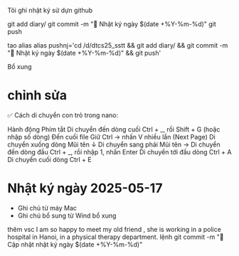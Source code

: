 Tôi ghi nhật ký sử dựn github

git add diary/
git commit -m "📝 Nhật ký ngày $(date +%Y-%m-%d)"
git push

tao alias
alias pushnj='cd /d/dtcs25_sstt && git add diary/ && git commit -m "📝 Nhật ký ngày $(date +%Y-%m-%d)" && git push'

Bổ xung

chỉnh sửa
=======
✅ Cách di chuyển con trỏ trong nano:

Hành động	Phím tắt
Di chuyển đến dòng cuối	Ctrl + _, rồi Shift + G (hoặc nhập số dòng)
Đến cuối file	Giữ Ctrl → nhấn V nhiều lần (Next Page)
Di chuyển xuống dòng	Mũi tên ↓
Di chuyển sang phải	Mũi tên →
Di chuyển đến dòng đầu	Ctrl + _, rồi nhập 1, nhấn Enter
Di chuyển tới đầu dòng	Ctrl + A
Di chuyển cuối dòng	Ctrl + E
# Nhật ký ngày 2025-05-17

- Ghi chú từ máy Mac
- Ghi chú bổ sung từ Wind
bổ xung

thêm vsc
I am so happy to meet my old friend , she is working in a police hospital in Hanoi, in a physical therapy department.
lệnh git commit -m "📝 Cập nhật nhật ký ngày $(date +%Y-%m-%d)"
